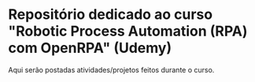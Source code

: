 # Repositório dedicado ao curso "Robotic Process Automation (RPA) com OpenRPA" (Udemy)

Aqui serão postadas atividades/projetos feitos durante o curso.